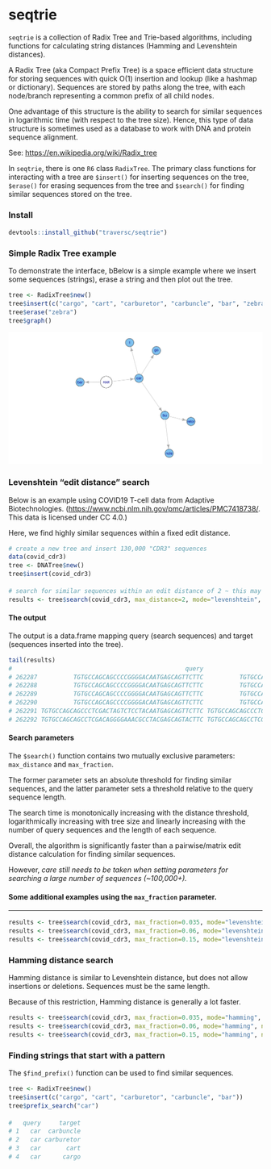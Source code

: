 seqtrie
================

<!-- <img src="hex.png" width = "130" height = "150" align="right" style="border:0px;padding:15px"> -->

<!-- [![CRAN\_Status\_Badge](http://www.r-pkg.org/badges/version/seqtrie)](https://cran.r-project.org/package=seqtrie) [![CRAN\_Downloads\_Badge](https://cranlogs.r-pkg.org/badges/seqtrie)](https://cran.r-project.org/package=seqtrie) -->

<!-- [![CRAN\_Downloads\_Total\_Badge](https://cranlogs.r-pkg.org/badges/grand-total/seqtrie)](https://cran.r-project.org/package=seqtrie) -->

`seqtrie` is a collection of Radix Tree and Trie-based algorithms,
including functions for calculating string distances (Hamming and
Levenshtein distances).

A Radix Tree (aka Compact Prefix Tree) is a space efficient data
structure for storing sequences with quick O(1) insertion and lookup
(like a hashmap or dictionary). Sequences are stored by paths along the
tree, with each node/branch representing a common prefix of all child
nodes.

One advantage of this structure is the ability to search for similar
sequences in logarithmic time (with respect to the tree size). Hence,
this type of data structure is sometimes used as a database to work with
DNA and protein sequence alignment.

See: <https://en.wikipedia.org/wiki/Radix_tree>

In `seqtrie`, there is one `R6` class `RadixTree`. The primary class
functions for interacting with a tree are `$insert()` for inserting
sequences on the tree, `$erase()` for erasing sequences from the tree
and `$search()` for finding similar sequences stored on the tree.

### Install

``` r
devtools::install_github("traversc/seqtrie")
```

### Simple Radix Tree example

To demonstrate the interface, bBelow is a simple example where we insert
some sequences (strings), erase a string and then plot out the tree.

``` r
tree <- RadixTree$new()
tree$insert(c("cargo", "cart", "carburetor", "carbuncle", "bar", "zebra"))
tree$erase("zebra")
tree$graph()
```

![](vignettes/simple_tree.png "simple_tree")
<!-- png(vignettes/"simple_tree.png",width=576*6,height=300*6,res=300); par(oma=c(0,0,0,0),mar=c(0,0,0,0)); tree$graph(); dev.off() -->

### Levenshtein “edit distance” search

Below is an example using COVID19 T-cell data from Adaptive
Biotechnologies.
(<https://www.ncbi.nlm.nih.gov/pmc/articles/PMC7418738/>. This data is
licensed under CC 4.0.)

Here, we find highly similar sequences within a fixed edit distance.

``` r
# create a new tree and insert 130,000 "CDR3" sequences
data(covid_cdr3) 
tree <- DNATree$new()
tree$insert(covid_cdr3)

# search for similar sequences within an edit distance of 2 ~ this may take a minute or two
results <- tree$search(covid_cdr3, max_distance=2, mode="levenshtein", nthreads=8)
```

#### The output

The output is a data.frame mapping query (search sequences) and target
(sequences inserted into the tree).

``` r
tail(results)
#                                                query                                        target distance
# 262287          TGTGCCAGCAGCCCCGGGGACAATGAGCAGTTCTTC          TGTGCCAGCAGCCCGGGGACAATTGAGCAGTTCTTC        2
# 262288          TGTGCCAGCAGCCCCGGGGACAATGAGCAGTTCTTC          TGTGCCAGCAGCCCGGGGACTAATGAGCAGTTCTTC        2
# 262289          TGTGCCAGCAGCCCCGGGGACAATGAGCAGTTCTTC          TGTGCCAGCAGCCTCGGGTACAATGAGCAGTTCTTC        2
# 262290          TGTGCCAGCAGCCCCGGGGACAATGAGCAGTTCTTC          TGTGCCAGCAGCGCCCGGGACAATGAGCAGTTCTTC        2
# 262291 TGTGCCAGCAGCCCTCGACTAGTCTCCTACAATGAGCAGTTCTTC TGTGCCAGCAGCCCTCGACTAGTCTCCTACAATGAGCAGTTCTTC        0
# 262292 TGTGCCAGCAGCCTCGACAGGGGAAACGCCTACGAGCAGTACTTC TGTGCCAGCAGCCTCGACAGGGGAAACGCCTACGAGCAGTACTTC        0
```

#### Search parameters

The `$search()` function contains two mutually exclusive parameters:
`max_distance` and `max_fraction`.

The former parameter sets an absolute threshold for finding similar
sequences, and the latter parameter sets a threshold relative to the
query sequence length.

The search time is monotonically increasing with the distance threshold,
logarithmically increasing with tree size and linearly increasing with
the number of query sequences and the length of each sequence.

Overall, the algorithm is significantly faster than a pairwise/matrix
edit distance calculation for finding similar sequences.

However, *care still needs to be taken when setting parameters for
searching a large number of sequences (\~100,000+).*

#### Some additional examples using the `max_fraction` parameter.

-----

``` r
results <- tree$search(covid_cdr3, max_fraction=0.035, mode="levenshtein", nthreads=8) # ~several seconds
results <- tree$search(covid_cdr3, max_fraction=0.06, mode="levenshtein", nthreads=8) # ~1 minute
results <- tree$search(covid_cdr3, max_fraction=0.15, mode="levenshtein", nthreads=8) # ~15-20 minutes
```

### Hamming distance search

Hamming distance is similar to Levenshtein distance, but does not allow
insertions or deletions. Sequences must be the same length.

Because of this restriction, Hamming distance is generally a lot faster.

``` r
results <- tree$search(covid_cdr3, max_fraction=0.035, mode="hamming", nthreads=8) # ~1 second
results <- tree$search(covid_cdr3, max_fraction=0.06, mode="hamming", nthreads=8) # ~ several seconds
results <- tree$search(covid_cdr3, max_fraction=0.15, mode="hamming", nthreads=8) # ~ 1.5 minutes
```

### Finding strings that start with a pattern

The `$find_prefix()` function can be used to find similar sequences.

``` r
tree <- RadixTree$new()
tree$insert(c("cargo", "cart", "carburetor", "carbuncle", "bar"))
tree$prefix_search("car")

#   query     target
# 1   car  carbuncle
# 2   car carburetor
# 3   car       cart
# 4   car      cargo
```
